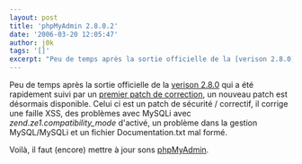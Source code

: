 ```yaml
---
layout: post
title: 'phpMyAdmin 2.8.0.2'
date: '2006-03-20 12:05:47'
author: j0k
tags: '[]'
excerpt: "Peu de temps après la sortie officielle de la [verison 2.8.0](http://www.j0k3r.net/news-phpmyadmin-2-8-0-1133.html) qui a été rapidement suivi par un [premier patch de correction](http://www.j0k3r.net/news-phpmyadmin-2-8-0-1-1142.html), un nouveau patch est désormais disponible.     \nCelui ci est un patch de sécurité / correctif, il corrige une      …"
---
```


Peu de temps après la sortie officielle de la [verison 2.8.0](http://www.j0k3r.net/news-phpmyadmin-2-8-0-1133.html) qui a été rapidement suivi par un [premier patch de correction](http://www.j0k3r.net/news-phpmyadmin-2-8-0-1-1142.html), un nouveau patch est désormais disponible.
Celui ci est un patch de sécurité / correctif, il corrige une faille XSS, des problèmes avec MySQLi avec *zend.ze1.compatibility_mode* d'activé, un problème dans la gestion MySQL/MySQLi et un fichier Documentation.txt mal formé.

Voilà, il faut (encore) mettre à jour sons [phpMyAdmin](http://www.phpmyadmin.net/home_page/downloads.php).

